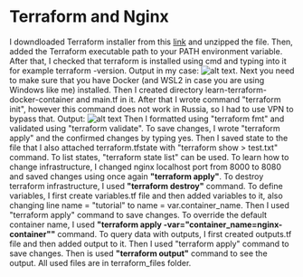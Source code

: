# Terraform and Nginx

I downdloaded Terraform installer from this [link](https://www.terraform.io/downloads.html) and unzipped the file. Then, added the Terraform executable path to your PATH environment variable. After that, I checked that terraform is installed using cmd and typing into it for example terraform -version.
Output in my case: ![alt text](https://i.ibb.co/tC8DN5K/terraformversion.jpg).
Next you need to make sure that you have Docker (and WSL2 in case you are using Windows like me) installed.
Then I created directory learn-terraform-docker-container and main.tf in it.
After that I wrote command "terraform init", however this command does not work in Russia, so I had to use VPN to bypass that. Output: ![alt text](https://i.ibb.co/8YnKfcf/terraforminit.jpg)
Then I formatted using "terraform fmt" and validated using "terraform validate".
To save changes, I wrote "terraform apply" and the confirmed changes by typing yes.
Then I saved state to the file that I also attached terraform.tfstate with "terraform show > test.txt" command.
To list states, "terraform state list" can be used.
To learn how to change infrastructure, I changed nginx localhost port from 8000 to 8080 and saved changes using once again **"terraform apply"**.
To destroy terraform infrastructure, I used **"terraform destroy"** command.
To define variables, I first create variables.tf file and then added variables to it, also changing line name = "tutorial" to name = var.container_name. Then I used "terraform apply" command to save changes.
To override the default container name, I used **"terraform apply -var="container_name=nginx-container""** command.
To query data with outputs, I first created outputs.tf file and then added output to it. Then I used "terraform apply" command to save changes. Then is used **"terraform output"** command to see the output.
All used files are in terraform_files folder.
